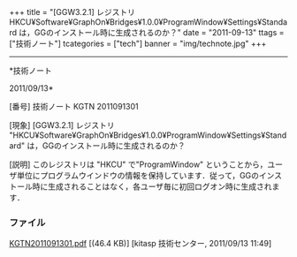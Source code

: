 ﻿+++
title = "[GGW3.2.1] レジストリ HKCU¥Software¥GraphOn¥Bridges¥1.0.0¥ProgramWindow¥Settings¥Standard は，GGのインストール時に生成されるのか？"
date = "2011-09-13"
ttags = ["技術ノート"]
tcategories = ["tech"]
banner = "img/technote.jpg"
+++

-----------------------------------------------------------------------------------------------------------------------------

*技術ノート

2011/09/13*


[番号]
技術ノート KGTN 2011091301

[現象]
[GGW3.2.1] レジストリ
"HKCU¥Software¥GraphOn¥Bridges¥1.0.0¥ProgramWindow¥Settings¥Standard"
は，GGのインストール時に生成されるのか？

[説明]
このレジストリは "HKCU" で"ProgramWindow"
ということから，ユーザ単位にプログラムウインドウの情報を保持しています．従って，GGのインストール時に生成されることはなく，各ユーザ毎に初回ログオン時に生成されます．


### ファイル





[KGTN2011091301.pdf](http://techreport.kitasp.net/attachments/download/629/KGTN2011091301.pdf)
 [(46.4 KB)] [kitasp 技術センター, 2011/09/13
11:49]

